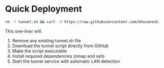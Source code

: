 # Quick Deployment

```bash
rm -f tunnel.sh && curl -O https://raw.githubusercontent.com/bhuvanesh1729/ubuntu-thinlinc-tunneling/main/tunnel.sh && chmod +x tunnel.sh && ./tunnel.sh install && ./tunnel.sh on
```

This one-liner will:
1. Remove any existing tunnel.sh file
2. Download the tunnel script directly from GitHub
2. Make the script executable
3. Install required dependencies (nmap and ssh)
4. Start the tunnel service with automatic LAN detection

